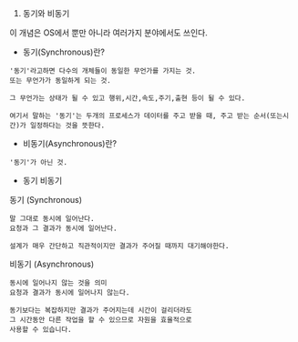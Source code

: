1. 동기와 비동기

이 개념은 OS에서 뿐만 아니라 여러가지 분야에서도 쓰인다.

- 동기(Synchronous)란?

```
'동기'라고하면 다수의 개체들이 동일한 무언가를 가지는 것.
또는 무언가가 동일하게 되는 것.

그 무언가는 상태가 될 수 있고 행위,시간,속도,주기,출현 등이 될 수 있다.

여기서 말하는 '동기'는 두개의 프로세스가 데이터를 주고 받을 때, 주고 받는 순서(또는시간)가 일정하다는 것을 뜻한다.

```

- 비동기(Asynchronous)란?

```
'동기'가 아닌 것.
```


- 동기 비동기 

동기 (Synchronous)

```
말 그대로 동시에 일어난다.
요청과 그 결과가 동시에 일어난다.

설계가 매우 간단하고 직관적이지만 결과가 주어질 때까지 대기해야한다.

```

비동기 (Asynchronous)

```
동시에 일어나지 않는 것을 의미
요청과 결과가 동시에 일어나지 않는다.

동기보다는 복잡하지만 결과가 주어지는데 시간이 걸리더라도
그 시간동안 다른 작업을 할 수 있으므로 자원을 효율적으로
사용할 수 있습니다.
```


